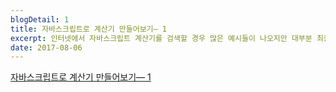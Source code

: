 ```yaml
---
blogDetail: 1
title: 자바스크립트로 계산기 만들어보기— 1
excerpt: 인터넷에서 자바스크립트 계산기를 검색할 경우 많은 예시들이 나오지만 대부분 최종 완성본만 있는 경우가 많았다.
date: 2017-08-06
---
```

[자바스크립트로 계산기 만들어보기— 1](https://link.medium.com/kPBe4EalgW)
